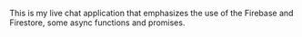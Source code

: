 This is my live chat application that emphasizes the use of the Firebase and Firestore, some async functions and promises.
